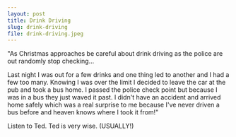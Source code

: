```yaml
---
layout: post
title: Drink Driving
slug: drink-driving
file: drink-driving.jpeg
---
```


<p>&quot;As Christmas approaches be careful about drink driving as the police are out randomly stop checking...</p>

<p>Last night I was out for a few drinks and one thing led to another and I had a few too many. 
Knowing I was over the limit I decided to leave the car at the pub and took a bus home. I passed the police check point but because I was in a bus they just waved it past.
I didn&#39;t have an accident and arrived home safely which was a real surprise to me because I&#39;ve never driven a bus before and heaven knows where I took it from!&quot;</p>

<p>Listen to Ted.
Ted is very wise. (USUALLY!)</p>